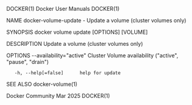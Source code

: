 DOCKER(1)							      Docker User Manuals							     DOCKER(1)

NAME
       docker-volume-update - Update a volume (cluster volumes only)

SYNOPSIS
       docker volume update [OPTIONS] [VOLUME]

DESCRIPTION
       Update a volume (cluster volumes only)

OPTIONS
       --availability="active"	    Cluster Volume availability ("active", "pause", "drain")

       -h, --help[=false]      help for update

SEE ALSO
       docker-volume(1)

Docker Community							   Mar 2025								     DOCKER(1)
